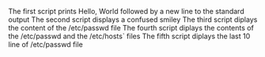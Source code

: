 The first script prints Hello, World followed by a new line to the standard output
The second script displays a confused smiley
The third script diplays the content of the /etc/passwd file
The fourth script diplays the contents of the /etc/passwd and the /etc/hosts` files
The fifth script diplays the last 10 line of /etc/passwd file
